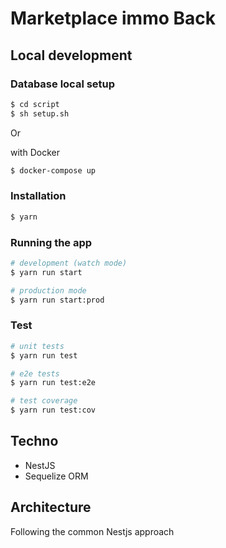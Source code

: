 # Marketplace immo Back

## Local development

### Database local setup

```bash
$ cd script
$ sh setup.sh
```

Or

with Docker 

```bash
$ docker-compose up
```

### Installation

```bash
$ yarn
```

### Running the app

```bash
# development (watch mode)
$ yarn run start

# production mode
$ yarn run start:prod
```

### Test

```bash
# unit tests
$ yarn run test

# e2e tests
$ yarn run test:e2e

# test coverage
$ yarn run test:cov
```

## Techno
* NestJS
* Sequelize ORM

## Architecture

Following the common Nestjs approach
